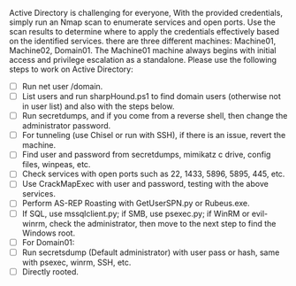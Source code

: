 Active Directory is challenging for everyone, With the provided credentials, simply run an Nmap scan to enumerate services and open ports. Use the scan results to determine where to apply the credentials effectively based on the identified services. there are three different machines: Machine01, Machine02, Domain01. The Machine01 machine always begins with initial access and privilege escalation as a standalone. Please use the following steps to work on Active Directory:


- [ ] Run net user /domain.
- [ ] List users and run sharpHound.ps1 to find domain users (otherwise not in user list) and also with the steps below.
- [ ] Run secretdumps, and if you come from a reverse shell, then change the administrator password.
- [ ] For tunneling (use Chisel or run with SSH), if there is an issue, revert the machine.
- [ ] Find user and password from secretdumps, mimikatz c drive, config files, winpeas, etc.
- [ ] Check services with open ports such as 22, 1433, 5896, 5895, 445, etc.
- [ ] Use CrackMapExec with user and password, testing with the above services.
- [ ] Perform AS-REP Roasting with GetUserSPN.py or Rubeus.exe.
- [ ] If SQL, use mssqlclient.py; if SMB, use psexec.py; if WinRM or evil-winrm, check the administrator, then move to the next step to find the Windows root.
- [ ] For Domain01:
- [ ] Run secretsdump (Default administrator) with user pass or hash, same with psexec, winrm, SSH, etc.
- [ ] Directly rooted.